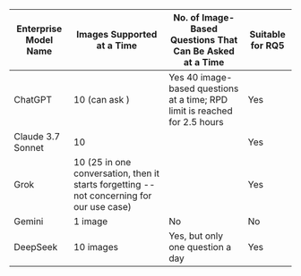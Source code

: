 | Enterprise Model Name | Images Supported at a Time                                | No. of Image-Based Questions That Can Be Asked at a Time            | Suitable for RQ5 |
|-----------------------|------------------------------------------------------------|----------------------------------------------------------------------|------------------|
| ChatGPT               | 10 (can ask )                       | Yes                                       40 image-based questions at a time; RPD limit is reached for 2.5 hours                            | Yes              |
| Claude 3.7 Sonnet     | 10                                                         |                                                                  | Yes              |
| Grok                  | 10 (25 in one conversation, then it starts forgetting -- not concerning for our use case)     |                                | Yes              |
| Gemini                | 1 image                                                    | No                                                                   | No               |
| DeepSeek              | 10 images                                                  | Yes, but only one question a day                                     | Yes              |
